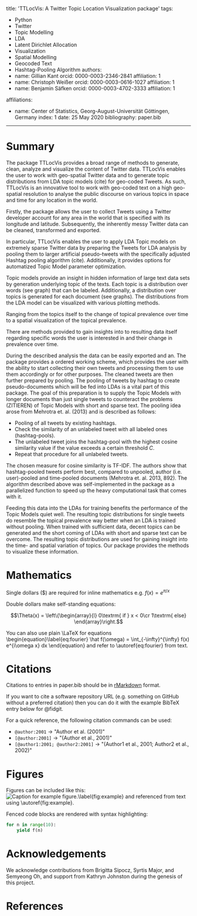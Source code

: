 title: 'TTLocVis: A Twitter Topic Location Visualization package'
tags:
  - Python
  - Twitter
  - Topic Modelling
  - LDA
  - Latent Dirichlet Allocation
  - Visualization
  - Spatial Modelling
  - Geocoded Text
  - Hashtag-Pooling Algorithm
authors:
  - name: Gillian Kant
    orcid: 0000-0003-2346-2841
    affiliation: 1
  - name: Christoph Weißer
    orcid: 0000-0003-0616-1027
    affiliation: 1
  - name: Benjamin Säfken
    orcid: 0000-0003-4702-3333
    affiliation: 1


affiliations:
 - name: Center of Statistics, Georg-August-Universität Göttingen, Germany
   index: 1
date: 25 May 2020
bibliography: paper.bib

---

# Summary

The package TTLocVis provides a broad range of methods to generate, clean, analyze and visualize the content of Twitter data.
TTLocVis enables the user to work with geo-spatial Twitter data and to generate topic distributions from LDA topic models (cite) 
for geo-coded Tweets. As such, TTLocVis is an innovative tool to work with geo-coded text on a high geo-spatial resolution to 
analyse the public discourse on various topics in space and time for any location in the world. 

Firstly, the package allows the user to collect Tweets using a Twitter developer account for any area in the world that 
is specified with its longitude and latitude. Subsequently, the inherently messy Twitter data can be cleaned, transformed and exported. 

In particular, TTLocVis enables the user to apply LDA Topic models on extremely sparse Twitter data by preparing the Tweets 
for LDA analysis by pooling them to larger artificial pseudo-tweets with the specifically adjusted Hashtag pooling algorithm (cite). 
Additionally, it provides options for automatized Topic Model parameter optimization. 

Topic models provide an insight in hidden information of large text data sets by generation underlying topic of the texts.
Each topic is a distribution over words (see graph) that can be labeled. Additionally, a distribution over topics is generated for
each document (see graphs). The distributions from the LDA model can be visualized with various plotting methods.

Ranging from the topics itself to the change of topical prevalence over time to a spatial visualization of the topical
prevalence. 

There are methods provided to gain insights into to resulting data itself regarding specific words the user 
is interested in and their change in prevalence over time.   

During the described analysis the data can be easily exported and an. The package provides a ordered working scheme, which provides the user with the ability to start collecting their own
tweets and processing them to use them accordingly or for other purposes. The cleaned tweets are then further prepared
by pooling. 
The pooling of tweets by hashtag to create pseudo-documents which will be fed into LDAs is a vital part of this package.
The goal of this preparation is to supply the Topic Models with longer documents than just single tweets to counteract
the problems (ZITIEREN) of Topic Models with short and sparse text. The pooling idea arose from Mehrotra et. al. (2013)
and is described as follows: 

- Pooling of all tweets by existing hashtags. 
- Check the similarity of an unlabeled tweet with all labeled ones (hashtag-pools).
- The unlabeled tweet joins the hashtag-pool with the highest cosine similarity value if the value exceeds a certain
threshold *C*.
- Repeat that procedure for all unlabeled tweets.   

The chosen measure for cosine similarity is TF-IDF. The authors show that hashtag-pooled tweets perform best, compared
to unpooled, author (i.e. user)-pooled and time-pooled documents (Mehrotra et. al. 2013, 892). The algorithm described 
above was self-implemented in the package as a parallelized function to speed up the heavy computational task that 
comes with it.

Feeding this data into the LDAs for training benefits the performance of the Topic Models quiet well. The resulting 
topic distributions for single tweets do resemble the topical prevalence way better when an LDA is trained without 
pooling. When trained with sufficient data, decent topics can be generated and the short coming of LDAs with short 
and sparse text can be overcome. The resulting topic distributions are used for gaining insight into the time- and 
spatial variation of topics. Our package provides the methods to visualize these information.  







# Mathematics

Single dollars ($) are required for inline mathematics e.g. $f(x) = e^{\pi/x}$

Double dollars make self-standing equations:

$$\Theta(x) = \left\{\begin{array}{l}
0\textrm{ if } x < 0\cr
1\textrm{ else}
\end{array}\right.$$

You can also use plain \LaTeX for equations
\begin{equation}\label{eq:fourier}
\hat f(\omega) = \int_{-\infty}^{\infty} f(x) e^{i\omega x} dx
\end{equation}
and refer to \autoref{eq:fourier} from text.

# Citations

Citations to entries in paper.bib should be in
[rMarkdown](http://rmarkdown.rstudio.com/authoring_bibliographies_and_citations.html)
format.

If you want to cite a software repository URL (e.g. something on GitHub without a preferred
citation) then you can do it with the example BibTeX entry below for @fidgit.

For a quick reference, the following citation commands can be used:
- `@author:2001`  ->  "Author et al. (2001)"
- `[@author:2001]` -> "(Author et al., 2001)"
- `[@author1:2001; @author2:2001]` -> "(Author1 et al., 2001; Author2 et al., 2002)"

# Figures

Figures can be included like this:
![Caption for example figure.\label{fig:example}](figure.png)
and referenced from text using \autoref{fig:example}.

Fenced code blocks are rendered with syntax highlighting:
```python
for n in range(10):
    yield f(n)
```	

# Acknowledgements

We acknowledge contributions from Brigitta Sipocz, Syrtis Major, and Semyeong
Oh, and support from Kathryn Johnston during the genesis of this project.

# References